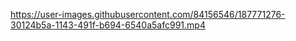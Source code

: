 https://user-images.githubusercontent.com/84156546/187771276-30124b5a-1143-491f-b694-6540a5afc991.mp4
